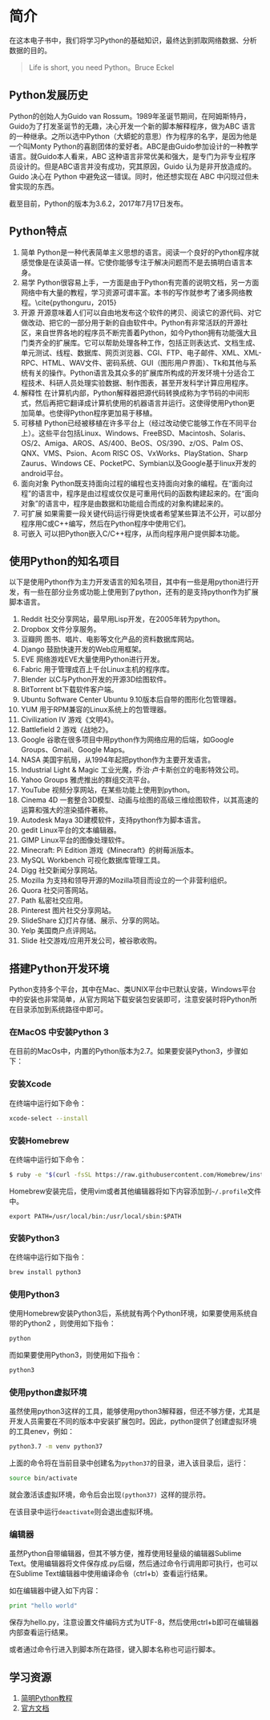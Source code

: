 # 简介

在这本电子书中，我们将学习Python的基础知识，最终达到抓取网络数据、分析数据的目的。

> Life is short, you need Python。Bruce Eckel

## Python发展历史

Python的创始人为Guido van Rossum。1989年圣诞节期间，在阿姆斯特丹，Guido为了打发圣诞节的无趣，决心开发一个新的脚本解释程序，做为ABC 语言的一种继承。之所以选中Python（大蟒蛇的意思）作为程序的名字，是因为他是一个叫Monty Python的喜剧团体的爱好者。ABC是由Guido参加设计的一种教学语言。就Guido本人看来，ABC 这种语言非常优美和强大，是专门为非专业程序员设计的。但是ABC语言并没有成功，究其原因，Guido 认为是非开放造成的。Guido 决心在 Python 中避免这一错误。同时，他还想实现在 ABC 中闪现过但未曾实现的东西。

截至目前，Python的版本为3.6.2，2017年7月17日发布。

## Python特点

1. 简单 Python是一种代表简单主义思想的语言。阅读一个良好的Python程序就感觉像是在读英语一样。它使你能够专注于解决问题而不是去搞明白语言本身。
2. 易学 Python很容易上手，一方面是由于Python有完善的说明文档，另一方面网络中有大量的教程，学习资源可谓丰富。本书的写作就参考了诸多网络教程。\cite{pythonguru，2015}
3. 开源 开源意味着人们可以自由地发布这个软件的拷贝、阅读它的源代码、对它做改动、把它的一部分用于新的自由软件中。Python有非常活跃的开源社区，来自世界各地的程序员不断完善着Python，如今Python拥有功能强大且门类齐全的扩展库。它可以帮助处理各种工作，包括正则表达式、文档生成、单元测试、线程、数据库、网页浏览器、CGI、FTP、电子邮件、XML、XML-RPC、HTML、WAV文件、密码系统、GUI（图形用户界面）、Tk和其他与系统有关的操作。Python语言及其众多的扩展库所构成的开发环境十分适合工程技术、科研人员处理实验数据、制作图表，甚至开发科学计算应用程序。
4. 解释性 在计算机内部，Python解释器把源代码转换成称为字节码的中间形式，然后再把它翻译成计算机使用的机器语言并运行。这使得使用Python更加简单。也使得Python程序更加易于移植。
5. 可移植 Python已经被移植在许多平台上（经过改动使它能够工作在不同平台上）。这些平台包括Linux、Windows、FreeBSD、Macintosh、Solaris、OS/2、Amiga、AROS、AS/400、BeOS、OS/390、z/OS、Palm OS、QNX、VMS、Psion、Acom RISC OS、VxWorks、PlayStation、Sharp Zaurus、Windows CE、PocketPC、Symbian以及Google基于linux开发的android平台。
6. 面向对象 Python既支持面向过程的编程也支持面向对象的编程。在“面向过程”的语言中，程序是由过程或仅仅是可重用代码的函数构建起来的。在“面向对象”的语言中，程序是由数据和功能组合而成的对象构建起来的。
7. 可扩展 如果需要一段关键代码运行得更快或者希望某些算法不公开，可以部分程序用C或C++编写，然后在Python程序中使用它们。
8. 可嵌入 可以把Python嵌入C/C++程序，从而向程序用户提供脚本功能。

## 使用Python的知名项目

以下是使用Python作为主力开发语言的知名项目，其中有一些是用python进行开发，有一些在部分业务或功能上使用到了python，还有的是支持python作为扩展脚本语言。

1. Reddit 社交分享网站，最早用Lisp开发，在2005年转为python。
1. Dropbox 文件分享服务。
1. 豆瓣网 图书、唱片、电影等文化产品的资料数据库网站。
1. Django 鼓励快速开发的Web应用框架。
1. EVE 网络游戏EVE大量使用Python进行开发。
1. Fabric 用于管理成百上千台Linux主机的程序库。
1. Blender 以C与Python开发的开源3D绘图软件。
1. BitTorrent bt下载软件客户端。
1. Ubuntu Software Center Ubuntu 9.10版本后自带的图形化包管理器。
1. YUM 用于RPM兼容的Linux系统上的包管理器。
1. Civilization IV 游戏《文明4》。
1. Battlefield 2 游戏《战地2》。
1. Google 谷歌在很多项目中用python作为网络应用的后端，如Google Groups、Gmail、Google Maps。
1. NASA 美国宇航局，从1994年起把python作为主要开发语言。
1. Industrial Light \& Magic 工业光魔，乔治·卢卡斯创立的电影特效公司。
1. Yahoo Groups 雅虎推出的群组交流平台。
1. YouTube 视频分享网站，在某些功能上使用到python。
1. Cinema 4D 一套整合3D模型、动画与绘图的高级三维绘图软件，以其高速的运算和强大的渲染插件著称。
1. Autodesk Maya 3D建模软件，支持python作为脚本语言。
1. gedit Linux平台的文本编辑器。
1. GIMP Linux平台的图像处理软件。
1. Minecraft: Pi Edition 游戏《Minecraft》的树莓派版本。
1. MySQL Workbench 可视化数据库管理工具。
1. Digg 社交新闻分享网站。
1. Mozilla 为支持和领导开源的Mozilla项目而设立的一个非营利组织。
1. Quora 社交问答网站。
1. Path 私密社交应用。
1. Pinterest 图片社交分享网站。
1. SlideShare 幻灯片存储、展示、分享的网站。
1. Yelp 美国商户点评网站。
1. Slide 社交游戏/应用开发公司，被谷歌收购。

## 搭建Python开发环境

Python支持多个平台，其中在Mac、类UNIX平台中已默认安装，Windows平台中的安装也非常简单，从官方网站下载安装包安装即可，注意安装时将Python所在目录添加到系统路径中即可。

### 在MacOS 中安装Python 3
在目前的MacOs中，内置的Python版本为2.7。如果要安装Python3，步骤如下：

### 安装Xcode

在终端中运行如下命令：

```bash
xcode-select --install
```

### 安装Homebrew

在终端中运行如下命令：

```bash
$ ruby -e "$(curl -fsSL https://raw.githubusercontent.com/Homebrew/install/master/install)"
```

Homebrew安装完后，使用vim或者其他编辑器将如下内容添加到`~/.profile`文件中。

```
export PATH=/usr/local/bin:/usr/local/sbin:$PATH
```

### 安装Python3

在终端中运行如下指令：

```bash
brew install python3
```

### 使用Python3

使用Homebrew安装Python3后，系统就有两个Python环境，如果要使用系统自带的Python2
，则使用如下指令：

```bash
python
```

而如果要使用Python3，则使用如下指令：

```bash
python3
```

### 使用python虚拟环境

虽然使用python3这样的工具，能够使用python3解释器，但还不够方便，尤其是开发人员需要在不同的版本中安装扩展包时。因此，python提供了创建虚拟环境的工具enev，例如：

```bash
python3.7 -m venv python37
```

上面的命令将在当前目录中创建名为`python37`的目录，进入该目录后，运行：

```bash
source bin/activate
```

就会激活该虚拟环境，命令后会出现`(python37) `这样的提示符。

在该目录中运行`deactivate`则会退出虚拟环境。

### 编辑器

虽然Python自带编辑器，但其不够方便，推荐使用轻量级的编辑器Sublime Text。使用编辑器将文件保存成.py后缀，然后通过命令行调用即可执行，也可以在Sublime Text编辑器中使用编译命令（ctrl+b）查看运行结果。

如在编辑器中键入如下内容：

```python
print "hello world"
```

保存为hello.py，注意设置文件编码方式为UTF-8，然后使用ctrl+b即可在编辑器内部查看运行结果。

或者通过命令行进入到脚本所在路径，键入脚本名称也可运行脚本。

## 学习资源

1. [简明Python教程](https://bop.molun.net/)
1. [官方文档](https://www.python.org/doc/)



